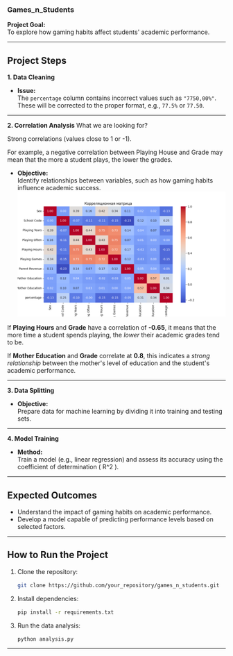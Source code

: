 ### Games_n_Students

**Project Goal:**  
To explore how gaming habits affect students' academic performance.

---

## Project Steps

**1. Data Cleaning**  
- **Issue:**  
  The `percentage` column contains incorrect values such as `"7750,00%"`. These will be corrected to the proper format, e.g., `77.5%` or `77.50`.

---

**2. Correlation Analysis** 
What we are looking for?

Strong correlations (values close to 1 or -1).

For example, a negative correlation between Playing House and Grade may mean that the more a student plays, the lower the grades.
- **Objective:**  
  Identify relationships between variables, such as how gaming habits influence academic success.
![Correlation Heatmap](correlation_heatmap.png)

If **Playing Hours** and **Grade** have a correlation of **-0.65**, it means that the more time a student spends playing, the *lower* their academic grades tend to be.

If **Mother Education** and **Grade** correlate at **0.8**, this indicates a *strong relationship* between the mother's level of education and the student's academic performance.

---

**3. Data Splitting**  
- **Objective:**  
  Prepare data for machine learning by dividing it into training and testing sets.

---

**4. Model Training**  
- **Method:**  
  Train a model (e.g., linear regression) and assess its accuracy using the coefficient of determination \( R^2 \).

---

## Expected Outcomes

- Understand the impact of gaming habits on academic performance.
- Develop a model capable of predicting performance levels based on selected factors.

---

## How to Run the Project

1. Clone the repository:
   ```bash
   git clone https://github.com/your_repository/games_n_students.git
   ```

2. Install dependencies:
   ```bash
   pip install -r requirements.txt
   ```

3. Run the data analysis:
   ```bash
   python analysis.py
   ```

---
